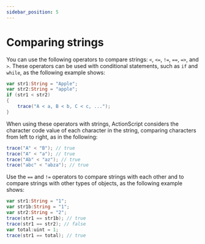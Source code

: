 ```yaml
---
sidebar_position: 5
---
```


# Comparing strings

You can use the following operators to compare strings: `<`, `<=`, `!=`, `==`,
`=>`, and `>`. These operators can be used with conditional statements, such as
`if` and `while`, as the following example shows:

```actionscript
var str1:String = "Apple";
var str2:String = "apple";
if (str1 < str2)
{
    trace("A < a, B < b, C < c, ...");
}
```

When using these operators with strings, ActionScript considers the character
code value of each character in the string, comparing characters from left to
right, as in the following:

```actionscript
trace("A" < "B"); // true
trace("A" < "a"); // true
trace("Ab" < "az"); // true
trace("abc" < "abza"); // true
```

Use the `==` and `!=` operators to compare strings with each other and to
compare strings with other types of objects, as the following example shows:

```actionscript
var str1:String = "1";
var str1b:String = "1";
var str2:String = "2";
trace(str1 == str1b); // true
trace(str1 == str2); // false
var total:uint = 1;
trace(str1 == total); // true
```